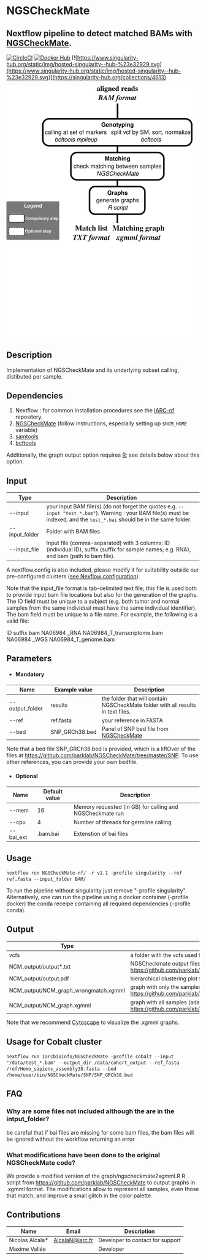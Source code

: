 # NGSCheckMate
## Nextflow pipeline to detect matched BAMs with [NGSCheckMate](https://github.com/parklab/NGSCheckMate).
[![CircleCI](https://circleci.com/gh/IARCbioinfo/NGSCheckMate-nf/tree/master.svg?style=svg)](https://circleci.com/gh/IARCbioinfo/NGSCheckMate-nf/tree/master)
[![Docker Hub](https://img.shields.io/badge/docker-ready-blue.svg)](https://hub.docker.com/repository/docker/iarcbioinfo/ngscheckmate-nf)
[![https://www.singularity-hub.org/static/img/hosted-singularity--hub-%23e32929.svg](https://www.singularity-hub.org/static/img/hosted-singularity--hub-%23e32929.svg)](https://singularity-hub.org/collections/4613)

![Workflow representation](NGSCheckMate-nf.png?raw=true "Scheme of NGSCheckMate Workflow")


## Description

Implementation of NGSCheckMate and its underlying subset calling, distibuted per sample.

## Dependencies 

1. Nextflow : for common installation procedures see the [IARC-nf](https://github.com/IARCbioinfo/IARC-nf) repository.
2. [NGSCheckMate](https://github.com/parklab/NGSCheckMate) (follow instructions, especially setting up `$NCM_HOME` variable)
3. [samtools](http://www.htslib.org/download/)
4. [bcftools](http://www.htslib.org/download/)

Additionally, the graph output option requires [R](https://cran.r-project.org/); see details below about this option.

## Input
  | Type      | Description     |
  |-----------|---------------|
  | --input   | your input BAM file(s) (do not forget the quotes e.g. `--input "test_*.bam"`). Warning : your BAM file(s) must be indexed, and the `test_*.bai` should be in the same folder.  |
  |  --input_folder  | Folder with BAM files  |
  | --input_file  | Input file (comma-separated) with 3 columns: ID (individual ID), suffix (suffix for sample names; e.g. RNA), and bam (path to bam file).|

A nextflow.config is also included, please modify it for suitability outside our pre-configured clusters ([see Nexflow configuration](https://www.nextflow.io/docs/latest/config.html#configuration-file)).

Note that the input_file format is tab-delimited text file; this file is used both to provide input bam file locations but also for the generation of the graphs.  The ID field must be unique to a subject (e.g. both tumor and normal samples from the same individual must have the same individual identifier). The bam field must be unique to a file name. For example, the following is a valid file:

ID  suffix  bam
NA06984 _RNA NA06984_T_transcriptome.bam\
NA06984 _WGS NA06984_T_genome.bam

## Parameters

  * #### Mandatory
| Name      | Example value | Description     |
|-----------|---------------|-----------------|
| --output_folder    |    results | the folder that will contain NGSCheckMate folder with all results in text files. |
| --ref    |          ref.fasta | your reference in FASTA |
| --bed |  SNP_GRCh38.bed | Panel of SNP bed file from [NGSCheckMate](https://github.com/parklab/NGSCheckMate/tree/master/SNP) |

Note that a bed file SNP_GRCh38.bed is provided, which is a liftOver of the files at https://github.com/parklab/NGSCheckMate/tree/master/SNP. To use other references, you can provide your own bedfile.


  * #### Optional
| Name      | Default value | Description     |
|-----------|---------------|-----------------|
| --mem   |   16 | Memory requested (in GB) for calling and NGSCheckmate run |
| --cpu    | 4 | Number of threads for germline calling |
|--bai_ext  | .bam.bai| Extenstion of bai files |

## Usage
  ```
  nextflow run NGSCheckMate-nf/ -r v1.1 -profile singularity --ref ref.fasta --input_folder BAM/
  ```
  
 To run the pipeline without singularity just remove "-profile singularity". Alternatively, one can run the pipeline using a docker container (-profile docker) the conda receipe containing all required dependencies (-profile conda).


## Output
  | Type      | Description     |
  |-----------|---------------|
  | vcfs    | a folder with the vcfs used for the matching |
  |  NCM_output/output*.txt   | NGSCheckmate output files with matches between files (see https://github.com/parklab/NGSCheckMate) |
  | NCM_output/output.pdf | hierarchical clustering plot from https://github.com/parklab/NGSCheckMate |
  | NCM_output/NCM_graph_wrongmatch.xgmml | graph with only the samples without a match (adapted from https://github.com/parklab/NGSCheckMate/blob/master/graph/ngscheckmate2xgmml.R) |
  | NCM_output/NCM_graph.xgmml | graph with all samples (adapted from https://github.com/parklab/NGSCheckMate/blob/master/graph/ngscheckmate2xgmml.R) |

Note that we recommend [Cytoscape](https://cytoscape.org/) to visualize the .xgmml graphs.

## Usage for Cobalt cluster
```
nextflow run iarcbioinfo/NGSCheckMate -profile cobalt --input "/data/test_*.bam" --output_dir /data/cohort_output --ref_fasta /ref/Homo_sapiens_assembly38.fasta --bed /home/user/bin/NGSCheckMate/SNP/SNP_GRCh38.bed
```

## FAQ

### Why are some files not included although the are in the intput_folder?
be careful that if bai files are missing for some bam files, the bam files will be ignored without the workflow returning an error

### What modifications have been done to the original NGSCheckMate code?
We provide a modified version of the graph/ngscheckmate2xgmml.R R script from https://github.com/parklab/NGSCheckMate to output graphs in .xgmml format. The modifications allow to represent all samples, even those that match, and improve a small glitch in the color palette.

## Contributions

  | Name      | Email | Description     |
  |-----------|---------------|-----------------| 
  | Nicolas Alcala*    | AlcalaN@iarc.fr    | Developer to contact for support |
  | Maxime Vallée |  | Developer |
